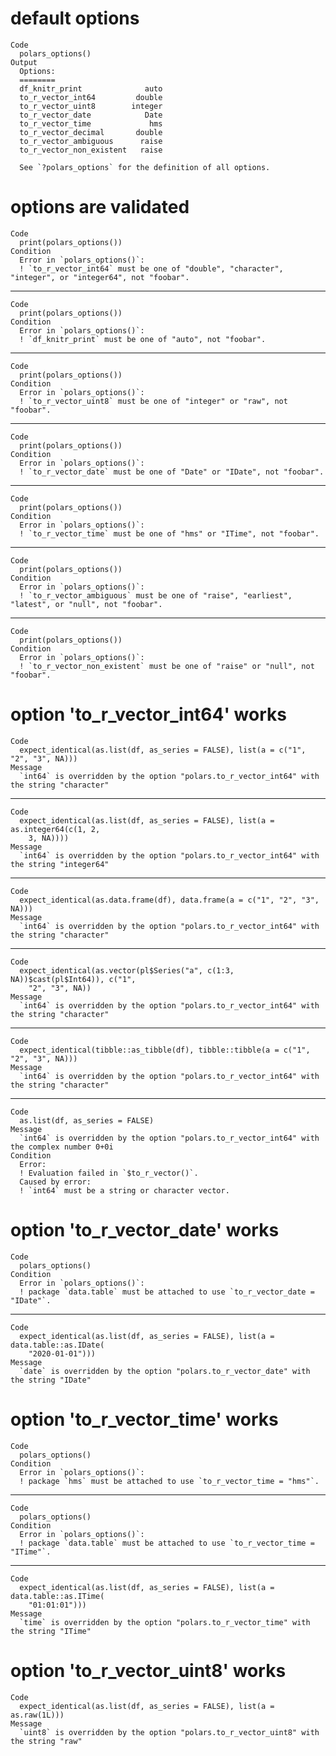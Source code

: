 # default options

    Code
      polars_options()
    Output
      Options:
      ========                                
      df_knitr_print              auto
      to_r_vector_int64         double
      to_r_vector_uint8        integer
      to_r_vector_date            Date
      to_r_vector_time             hms
      to_r_vector_decimal       double
      to_r_vector_ambiguous      raise
      to_r_vector_non_existent   raise
      
      See `?polars_options` for the definition of all options.

# options are validated

    Code
      print(polars_options())
    Condition
      Error in `polars_options()`:
      ! `to_r_vector_int64` must be one of "double", "character", "integer", or "integer64", not "foobar".

---

    Code
      print(polars_options())
    Condition
      Error in `polars_options()`:
      ! `df_knitr_print` must be one of "auto", not "foobar".

---

    Code
      print(polars_options())
    Condition
      Error in `polars_options()`:
      ! `to_r_vector_uint8` must be one of "integer" or "raw", not "foobar".

---

    Code
      print(polars_options())
    Condition
      Error in `polars_options()`:
      ! `to_r_vector_date` must be one of "Date" or "IDate", not "foobar".

---

    Code
      print(polars_options())
    Condition
      Error in `polars_options()`:
      ! `to_r_vector_time` must be one of "hms" or "ITime", not "foobar".

---

    Code
      print(polars_options())
    Condition
      Error in `polars_options()`:
      ! `to_r_vector_ambiguous` must be one of "raise", "earliest", "latest", or "null", not "foobar".

---

    Code
      print(polars_options())
    Condition
      Error in `polars_options()`:
      ! `to_r_vector_non_existent` must be one of "raise" or "null", not "foobar".

# option 'to_r_vector_int64' works

    Code
      expect_identical(as.list(df, as_series = FALSE), list(a = c("1", "2", "3", NA)))
    Message
      `int64` is overridden by the option "polars.to_r_vector_int64" with the string "character"

---

    Code
      expect_identical(as.list(df, as_series = FALSE), list(a = as.integer64(c(1, 2,
        3, NA))))
    Message
      `int64` is overridden by the option "polars.to_r_vector_int64" with the string "integer64"

---

    Code
      expect_identical(as.data.frame(df), data.frame(a = c("1", "2", "3", NA)))
    Message
      `int64` is overridden by the option "polars.to_r_vector_int64" with the string "character"

---

    Code
      expect_identical(as.vector(pl$Series("a", c(1:3, NA))$cast(pl$Int64)), c("1",
        "2", "3", NA))
    Message
      `int64` is overridden by the option "polars.to_r_vector_int64" with the string "character"

---

    Code
      expect_identical(tibble::as_tibble(df), tibble::tibble(a = c("1", "2", "3", NA)))
    Message
      `int64` is overridden by the option "polars.to_r_vector_int64" with the string "character"

---

    Code
      as.list(df, as_series = FALSE)
    Message
      `int64` is overridden by the option "polars.to_r_vector_int64" with the complex number 0+0i
    Condition
      Error:
      ! Evaluation failed in `$to_r_vector()`.
      Caused by error:
      ! `int64` must be a string or character vector.

# option 'to_r_vector_date' works

    Code
      polars_options()
    Condition
      Error in `polars_options()`:
      ! package `data.table` must be attached to use `to_r_vector_date = "IDate"`.

---

    Code
      expect_identical(as.list(df, as_series = FALSE), list(a = data.table::as.IDate(
        "2020-01-01")))
    Message
      `date` is overridden by the option "polars.to_r_vector_date" with the string "IDate"

# option 'to_r_vector_time' works

    Code
      polars_options()
    Condition
      Error in `polars_options()`:
      ! package `hms` must be attached to use `to_r_vector_time = "hms"`.

---

    Code
      polars_options()
    Condition
      Error in `polars_options()`:
      ! package `data.table` must be attached to use `to_r_vector_time = "ITime"`.

---

    Code
      expect_identical(as.list(df, as_series = FALSE), list(a = data.table::as.ITime(
        "01:01:01")))
    Message
      `time` is overridden by the option "polars.to_r_vector_time" with the string "ITime"

# option 'to_r_vector_uint8' works

    Code
      expect_identical(as.list(df, as_series = FALSE), list(a = as.raw(1L)))
    Message
      `uint8` is overridden by the option "polars.to_r_vector_uint8" with the string "raw"


